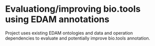 # Evaluationg/improving bio.tools using EDAM annotations
Project uses existing EDAM ontologies and data and operation dependencies to evaluate and potentially improve bio.tools annotation.
